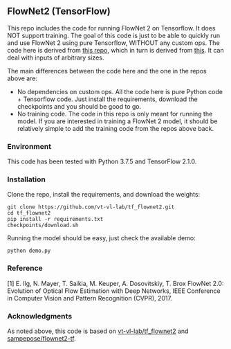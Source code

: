 ## FlowNet2 (TensorFlow)

This repo includes the code for running FlowNet 2 on Tensorflow. It does NOT support training. The goal of this code is just to be able to quickly run and use FlowNet 2 using pure Tensorflow, WITHOUT any custom ops.
The code here is derived from [this repo](https://github.com/vt-vl-lab/tf_flownet2), which in turn is derived from [this](https://github.com/sampepose/flownet2-tf). It can deal with inputs of arbitrary sizes.

The main differences between the code here and the one in the repos above are:
* No dependencies on custom ops. All the code here is pure Python code + Tensorflow code. Just install the requirements, download the checkpoints and you should be good to go.
* No training code. The code in this repo is only meant for running the model. If you are interested in training a FlowNet 2 model, it should be relatively simple to add the training code from the repos above back.

### Environment

This code has been tested with Python 3.7.5 and TensorFlow 2.1.0.

### Installation

Clone the repo, install the requirements, and download the weights:

```
git clone https://github.com/vt-vl-lab/tf_flownet2.git
cd tf_flownet2
pip install -r requirements.txt
checkpoints/download.sh
```

Running the model should be easy, just check the available demo:

```
python demo.py
```

### Reference
[1] E. Ilg, N. Mayer, T. Saikia, M. Keuper, A. Dosovitskiy, T. Brox
FlowNet 2.0: Evolution of Optical Flow Estimation with Deep Networks,
IEEE Conference in Computer Vision and Pattern Recognition (CVPR), 2017.

### Acknowledgments
As noted above, this code is based on [vt-vl-lab/tf_flownet2](https://github.com/vt-vl-lab/tf_flownet2) and [sampepose/flownet2-tf](https://github.com/sampepose/flownet2-tf).
